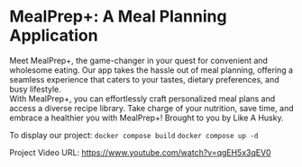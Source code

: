 # MealPrep+: A Meal Planning Application

Meet MealPrep+, the game-changer in your quest for convenient and wholesome eating. Our app takes the hassle out of meal planning, offering a seamless experience that caters to your tastes, dietary preferences, and busy lifestyle.  
With MealPrep+, you can effortlessly craft personalized meal plans and access a diverse recipe library. Take charge of your nutrition, save time, and embrace a healthier you with MealPrep+! Brought to you by Like A Husky.


To display our project:
`docker compose build`
`docker compose up -d`


Project Video URL: https://www.youtube.com/watch?v=qgEH5x3qEV0

